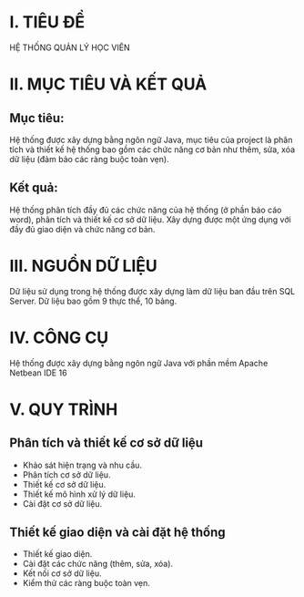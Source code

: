 # I. TIÊU ĐỀ
HỆ THỐNG QUẢN LÝ HỌC VIÊN

# II. MỤC TIÊU VÀ KẾT QUẢ
## Mục tiêu:
Hệ thống được xây dựng bằng ngôn ngữ Java, mục tiêu của project là phân tích và thiết kế hệ thống bao gồm các chức năng cơ bản như thêm, sửa, xóa dữ liệu (đảm bảo các ràng buộc toàn vẹn).
## Kết quả:
Hệ thống phân tích đầy đủ các chức năng của hệ thống (ở phần báo cáo word), phân tích và thiết kế cơ sở dữ liệu.
Xây dựng được một ứng dụng với đầy đủ giao diện và chức năng cơ bản.

# III. NGUỒN DỮ LIỆU
Dữ liệu sử dụng trong hệ thống được xây dựng làm dữ liệu ban đầu trên SQL Server.
Dữ liệu bao gồm 9 thực thể, 10 bảng.

# IV. CÔNG CỤ
Hệ thống được xây dựng bằng ngôn ngữ Java với phần mềm Apache Netbean IDE 16

# V. QUY TRÌNH
## Phân tích và thiết kế cơ sở dữ liệu
- Khảo sát hiện trạng và nhu cầu.
- Phân tích cơ sở dữ liệu.
- Thiết kế cơ sở dữ liệu.
- Thiết kế mô hình xử lý dữ liệu.
- Cài đặt cơ sở dữ liệu.

## Thiết kế giao diện và cài đặt hệ thống
- Thiết kế giao diện.
- Cài đặt các chức năng (thêm, sửa, xóa).
- Kết nối cơ sở dữ liệu.
- Kiểm thử các ràng buộc toàn vẹn.

